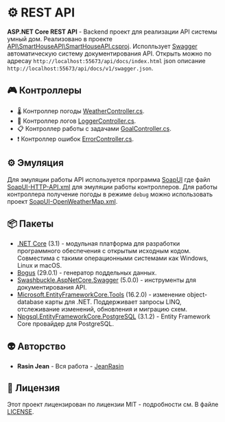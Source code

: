 # ⚙️ REST API
**ASP.NET Core REST API** - Backend проект для реализации API системы умный дом. Реализовано в проекте [API\SmartHouseAPI\SmartHouseAPI.csproj](https://github.com/JeanRasin/SmartHouse/blob/master/API/SmartHouseAPI/SmartHouseAPI.csproj). Исполльзует [Swagger](https://github.com/domaindrivendev/Swashbuckle.AspNetCore) автоматическую систему документирования API. Открыть можно по адресау `http://localhost:55673/api/docs/index.html` json описание `http://localhost:55673/api/docs/v1/swagger.json`.

## 🎮 Контроллеры
* 🌡️ Контроллер погоды [WeatherController.cs](https://github.com/JeanRasin/SmartHouse/blob/master/API/SmartHouseAPI/Controllers/WeatherController.cs).
* 📗 Контроллер логов [LoggerController.cs](https://github.com/JeanRasin/SmartHouse/blob/master/API/SmartHouseAPI/Controllers/LoggerController.cs).
* 📋 Контроллер работы с задачами [GoalController.cs](https://github.com/JeanRasin/SmartHouse/blob/master/API/SmartHouseAPI/Controllers/GoalController.cs).
* ❗️ Контроллер ошибок [ErrorController.cs](https://github.com/JeanRasin/SmartHouse/blob/master/API/SmartHouseAPI/Controllers/ErrorController.cs).

## ⚙️ Эмуляция
Для эмуляции работы API используется программа [SoapUI](https://github.com/SmartBear/soapui) где файл [SoapUI-HTTP-API.xml](https://github.com/JeanRasin/SmartHouse/blob/master/Other/SoapUI%20Services/SoapUI-HTTP-API.xml) для эмуляции работы контроллеров. Для работы контроллера получение погоды в режиме `debug` можно использовать проект [SoapUI-OpenWeatherMap.xml](https://github.com/JeanRasin/SmartHouse/blob/master/Other/SoapUI%20Services/SoapUI-OpenWeatherMap.xml).

## 📦 Пакеты
* [.NET Core](https://github.com/dotnet/core) (3.1) - модульная платформа для разработки программного обеспечения с открытым исходным кодом. Совместима с такими операционными системами как Windows, Linux и macOS.
* [Bogus](https://github.com/bchavez/Bogus) (29.0.1) - генератор поддельных данных.
* [Swashbuckle.AspNetCore.Swagger](https://github.com/domaindrivendev/Swashbuckle.AspNetCore) (5.0.0) - инструменты для документирования API.
* [Microsoft.EntityFrameworkCore.Tools](https://github.com/dotnet/efcore) (16.2.0) - изменение object-database карты для .NET. Поддерживает запросы LINQ, отслеживание изменений, обновления и миграцию схем.
* [Npgsql.EntityFrameworkCore.PostgreSQL](https://github.com/npgsql/efcore.pg) (3.1.2) - Entity Framework Core провайдер для PostgreSQL.

## 👽 Авторство
 * **Rasin Jean** - Вся работа - [JeanRasin](https://github.com/JeanRasin)
 
## 📜 Лицензия
Этот проект лицензирован по лицензии MIT - подробности см. В файле [LICENSE](https://github.com/JeanRasin/SmartHouse/blob/master/LICENSE).
